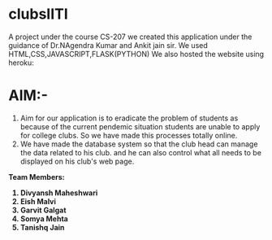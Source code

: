 # clubsIITI
A project under the course CS-207
we created this application under the guidance of Dr.NAgendra Kumar and Ankit jain sir.
We used HTML,CSS,JAVASCRIPT,FLASK(PYTHON)
We also hosted the website using heroku:
# AIM:-
<ol>
	<li>Aim for our application is to eradicate the problem of students as because of the current pendemic situation   students are unable to apply for college clubs.
		So we have made this processes totally online.</li>
      <li>We have made the database system so that the club head can manage the data related to his club.
	      and he can also control  what all needs to be displayed on his club's web page.</li>
</ol>
<b>Team Members:<ol>
	<li>Divyansh Maheshwari</li>
	<li>Eish Malvi</li>
	<li>Garvit Galgat</li>
	<li>Somya Mehta </li>
	<li>Tanishq Jain</li>
	</ol></b>
